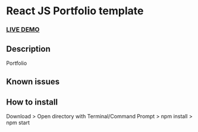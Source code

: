 # React JS Portfolio template        

### <a href="https://portfolio-template-5t95r6pyl.now.sh/">LIVE DEMO</a> 

## Description
Portfolio  


## Known issues

## How to install
Download > Open directory with Terminal/Command Prompt > npm install > npm start
